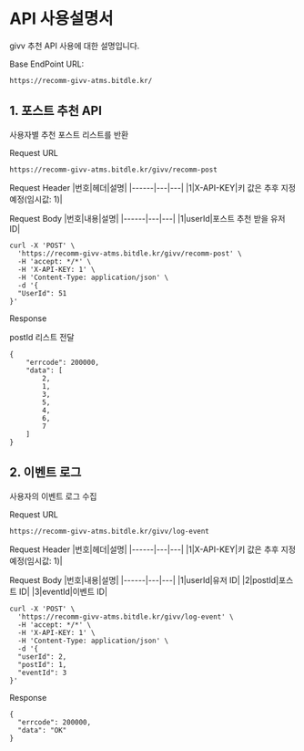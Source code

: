 ﻿# API 사용설명서
givv 추천 API 사용에 대한 설명입니다.

Base EndPoint URL:
~~~
https://recomm-givv-atms.bitdle.kr/
~~~

## 1. 포스트 추천 API
사용자별 추천 포스트 리스트를 반환

Request URL
~~~
https://recomm-givv-atms.bitdle.kr/givv/recomm-post
~~~


Request Header
|번호|헤더|설명|
|------|---|---|
|1|X-API-KEY|키 값은 추후 지정 예정(임시값: 1)|


Request Body
|번호|내용|설명|
|------|---|---|
|1|userId|포스트 추천 받을 유저 ID|


```
curl -X 'POST' \
  'https://recomm-givv-atms.bitdle.kr/givv/recomm-post' \
  -H 'accept: */*' \
  -H 'X-API-KEY: 1' \
  -H 'Content-Type: application/json' \
  -d '{
  "UserId": 51
}'
```

Response

postId 리스트 전달
~~~
{
    "errcode": 200000,
    "data": [
        2,
        1,
        3,
        5,
        4,
        6,
        7
    ]
}
~~~



## 2. 이벤트 로그
사용자의 이벤트 로그 수집

Request URL
~~~
https://recomm-givv-atms.bitdle.kr/givv/log-event
~~~

Request Header
|번호|헤더|설명|
|------|---|---|
|1|X-API-KEY|키 값은 추후 지정 예정(임시값: 1)|


Request Body
|번호|내용|설명|
|------|---|---|
|1|userId|유저 ID|
|2|postId|포스트 ID|
|3|eventId|이벤트 ID|


```
curl -X 'POST' \
  'https://recomm-givv-atms.bitdle.kr/givv/log-event' \
  -H 'accept: */*' \
  -H 'X-API-KEY: 1' \
  -H 'Content-Type: application/json' \
  -d '{
  "userId": 2,
  "postId": 1,
  "eventId": 3
}'
```

Response
~~~
{
  "errcode": 200000,
  "data": "OK"
}
~~~